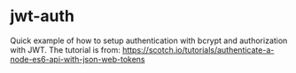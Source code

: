 # jwt-auth

Quick example of how to setup authentication with bcrypt and authorization with JWT.
The tutorial is from:
https://scotch.io/tutorials/authenticate-a-node-es6-api-with-json-web-tokens
